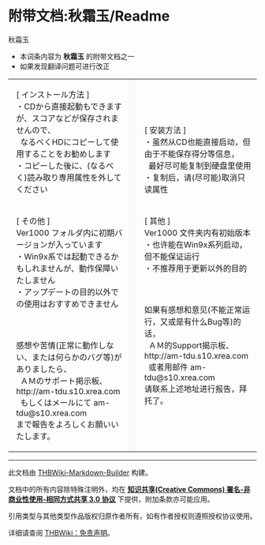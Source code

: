 # 附带文档:秋霜玉/Readme

<!-- source html: G:\repos\THBWiki-Markdown-Builder\THBWikiMarkdown\Temp\main\d\de\ns506%3A%E7%A7%8B%E9%9C%9C%E7%8E%89%2FReadme.html -->

秋霜玉

- 本词条内容为 **秋霜玉** 的附带文档之一
- 如果发现翻译问题可进行改正


<table>


<tbody><tr>
<td class="jadef" width="50%" lang="ja" style="border-right:none; padding-left:1em;">
<div class="poem">
<p>[ インストール方法 ]<br>
・CDから直接起動もできますが、スコアなどが保存されませんので､<br>
&#160;&#160;なるべくHDにコピーして使用することをお勧めします<br>
・コピーした後に、(なるべく)読み取り専用属性を外してください<br>
<br>
<br>
[ その他 ]<br>
Ver1000 フォルダ内に初期バージョンが入っています<br>
・Win9x系では起動できるかもしれませんが、動作保障いたしません<br>
・アップデートの目的以外での使用はおすすめできません<br>
<br>
<br>
<br>
感想や苦情(正常に動作しない、または何らかのバグ等)がありましたら、<br>
&#160;&#160;ＡＭのサポート掲示板、     http://am-tdu.s10.xrea.com<br>
&#160;&#160;もしくはメールにて         am-tdu@s10.xrea.com<br>
まで報告をよろしくお願いいたします。
</p>
</div>
</td>
<th style="background:#f9f9f9; border-left:none">
</th>
<td class="zhdef" width="50%" style="padding-left:1em;">
<div class="poem">
<p>[ 安装方法 ]<br>
・虽然从CD也能直接启动，但由于不能保存得分等信息，<br>
&#160;&#160;最好尽可能复制到硬盘里使用<br>
・复制后，请(尽可能)取消只读属性<br>
<br>
<br>
[ 其他 ]<br>
Ver1000 文件夹内有初始版本<br>
・也许能在Win9x系列启动，但不能保证运行<br>
・不推荐用于更新以外的目的<br>
<br>
<br>
<br>
如果有感想和意见(不能正常运行，又或是有什么Bug等)的话，<br>
&#160;&#160;ＡＭ的Support揭示板、     http://am-tdu.s10.xrea.com<br>
&#160;&#160;或者用邮件                 am-tdu@s10.xrea.com<br>
请联系上述地址进行报告，拜托了。
</p>
</div>
</td></tr></tbody></table>






---

此文档由 [THBWiki-Markdown-Builder](https://github.com/Delsin-Yu/THBWiki-Markdown-Builder) 构建。

文档中的所有内容除特殊注明外，均在 [**知识共享(Creative Commons) 署名-非商业性使用-相同方式共享 3.0 协议**](https://creativecommons.org/licenses/by-sa/3.0/deed.zh-hans) 下提供，附加条款亦可能应用。

引用类型与其他类型作品版权归原作者所有，如有作者授权则遵照授权协议使用。

详细请查阅 [THBWiki：免责声明](https://thbwiki.cc/THBWiki:%E5%85%8D%E8%B4%A3%E5%A3%B0%E6%98%8E)。

